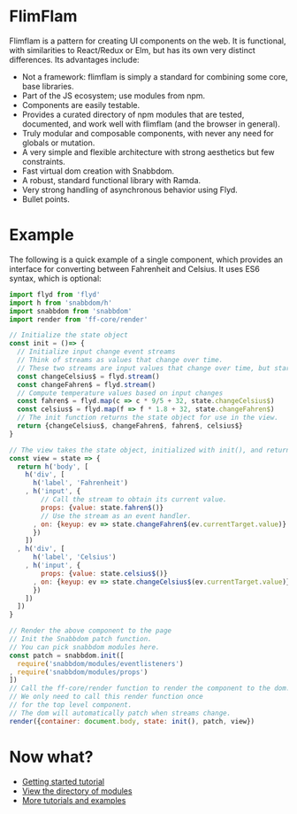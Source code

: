 # FlimFlam

Flimflam is a pattern for creating UI components on the web. It is functional, with similarities to React/Redux or Elm, but has its own very distinct differences. Its advantages include:


- Not a framework: flimflam is simply a standard for combining some core, base libraries.
- Part of the JS ecosystem; use modules from npm.
- Components are easily testable.
- Provides a curated directory of npm modules that are tested, documented, and work well with flimflam (and the browser in general).
- Truly modular and composable components, with never any need for globals or mutation. 
- A very simple and flexible architecture with strong aesthetics but few constraints.
- Fast virtual dom creation with Snabbdom.
- A robust, standard functional library with Ramda.
- Very strong handling of asynchronous behavior using Flyd.
- Bullet points.

# Example

The following is a quick example of a single component, which provides an interface for converting between Fahrenheit and Celsius. It uses ES6 syntax, which is optional:

```js
import flyd from 'flyd'
import h from 'snabbdom/h'
import snabbdom from 'snabbdom'
import render from 'ff-core/render'

// Initialize the state object
const init = ()=> {
  // Initialize input change event streams
  // Think of streams as values that change over time.
  // These two streams are input values that change over time, but start empty.
  const changeCelsius$ = flyd.stream()
  const changeFahren$ = flyd.stream()
  // Compute temperature values based on input changes
  const fahren$ = flyd.map(c => c * 9/5 + 32, state.changeCelsius$)
  const celsius$ = flyd.map(f => f * 1.8 + 32, state.changeFahren$)
  // The init function returns the state object for use in the view.
  return {changeCelsius$, changeFahren$, fahren$, celsius$} 
}

// The view takes the state object, initialized with init(), and returns a Snabbdom tree
const view = state => { 
  return h('body', [
    h('div', [
      h('label', 'Fahrenheit')
    , h('input', {
        // Call the stream to obtain its current value.
        props: {value: state.fahren$()} 
        // Use the stream as an event handler.
      , on: {keyup: ev => state.changeFahren$(ev.currentTarget.value)}
      })
    ])
  , h('div', [
      h('label', 'Celsius')
    , h('input', {
        props: {value: state.celsius$()}
      , on: {keyup: ev => state.changeCelsius$(ev.currentTarget.value)}
      })
    ])
  ])
}

// Render the above component to the page
// Init the Snabbdom patch function.
// You can pick snabbdom modules here.
const patch = snabbdom.init([
  require('snabbdom/modules/eventlisteners')
, require('snabbdom/modules/props')
])
// Call the ff-core/render function to render the component to the dom. 
// We only need to call this render function once
// for the top level component.
// The dom will automatically patch when streams change.
render({container: document.body, state: init(), patch, view})
```

# Now what?

- [Getting started tutorial](#start)
- [View the directory of modules](#directory)
- [More tutorials and examples](#tutorials)
